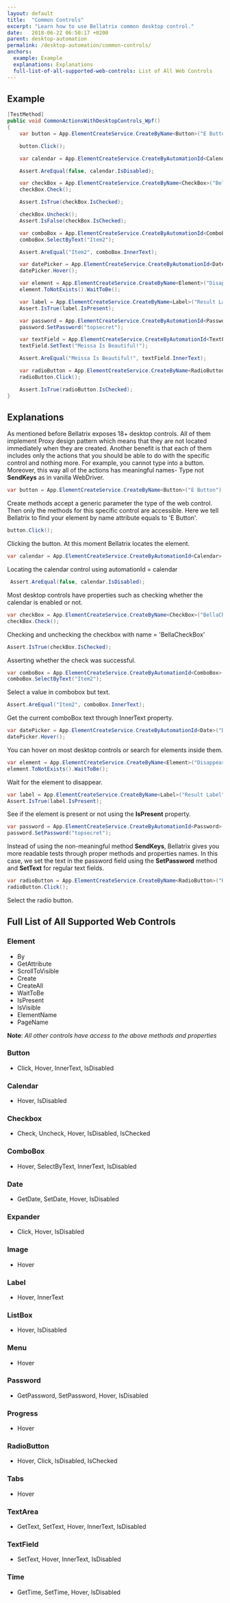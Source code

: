 ```yaml
---
layout: default
title:  "Common Controls"
excerpt: "Learn how to use Bellatrix common desktop control."
date:   2018-06-22 06:50:17 +0200
parent: desktop-automation
permalink: /desktop-automation/common-controls/
anchors:
  example: Example
  explanations: Explanations
  full-list-of-all-supported-web-controls: List of All Web Controls
---
```

Example
-------
```csharp
[TestMethod]
public void CommonActionsWithDesktopControls_Wpf()
{
    var button = App.ElementCreateService.CreateByName<Button>("E Button");

    button.Click();

    var calendar = App.ElementCreateService.CreateByAutomationId<Calendar>("calendar");

    Assert.AreEqual(false, calendar.IsDisabled);

    var checkBox = App.ElementCreateService.CreateByName<CheckBox>("BellaCheckBox");
    checkBox.Check();

    Assert.IsTrue(checkBox.IsChecked);

    checkBox.Uncheck();
    Assert.IsFalse(checkBox.IsChecked);

    var comboBox = App.ElementCreateService.CreateByAutomationId<ComboBox>("select");
    comboBox.SelectByText("Item2");

    Assert.AreEqual("Item2", comboBox.InnerText);

    var datePicker = App.ElementCreateService.CreateByAutomationId<Date>("DatePicker");
    datePicker.Hover();

    var element = App.ElementCreateService.CreateByName<Element>("DisappearAfterButton1");
    element.ToNotExists().WaitToBe();

    var label = App.ElementCreateService.CreateByName<Label>("Result Label");
    Assert.IsTrue(label.IsPresent);

    var password = App.ElementCreateService.CreateByAutomationId<Password>("passwordBox");
    password.SetPassword("topsecret");

    var textField = App.ElementCreateService.CreateByAutomationId<TextField>("textBox");
    textField.SetText("Meissa Is Beautiful!");

    Assert.AreEqual("Meissa Is Beautiful!", textField.InnerText);

    var radioButton = App.ElementCreateService.CreateByName<RadioButton>("RadioButton");
    radioButton.Click();

    Assert.IsTrue(radioButton.IsChecked);
}
```

Explanations
------------
As mentioned before Bellatrix exposes 18+ desktop controls. All of them implement Proxy design pattern which means that they are not located immediately when they are created. Another benefit is that each of them includes only the actions that you should be able to do with the specific control and nothing more. For example, you cannot type into a button. Moreover, this way all of the actions has meaningful names- Type not **SendKeys** as in vanilla WebDriver.
```csharp
var button = App.ElementCreateService.CreateByName<Button>("E Button");
```
Create methods accept a generic parameter the type of the web control. Then only the methods for this specific control are accessible. Here we tell Bellatrix to find your element by name attribute equals to 'E Button'.
```csharp
button.Click();
```
Clicking the button. At this moment Bellatrix locates the element.
```csharp
var calendar = App.ElementCreateService.CreateByAutomationId<Calendar>("calendar");
```
Locating the calendar control using automationId = calendar
```csharp
 Assert.AreEqual(false, calendar.IsDisabled);
```
Most desktop controls have properties such as checking whether the calendar is enabled or not.
```csharp
var checkBox = App.ElementCreateService.CreateByName<CheckBox>("BellaCheckBox");
checkBox.Check();
```
Checking and unchecking the checkbox with name = 'BellaCheckBox'
```csharp
Assert.IsTrue(checkBox.IsChecked);
```
Asserting whether the check was successful.
```csharp
var comboBox = App.ElementCreateService.CreateByAutomationId<ComboBox>("select");
comboBox.SelectByText("Item2");
```
Select a value in combobox but text.
```csharp
Assert.AreEqual("Item2", comboBox.InnerText);
```
Get the current comboBox text through InnerText property.
```csharp
var datePicker = App.ElementCreateService.CreateByAutomationId<Date>("DatePicker");
datePicker.Hover();
```
You can hover on most desktop controls or search for elements inside them.
```csharp
var element = App.ElementCreateService.CreateByName<Element>("DisappearAfterButton1");
element.ToNotExists().WaitToBe();
```
Wait for the element to disappear.
```csharp
var label = App.ElementCreateService.CreateByName<Label>("Result Label");
Assert.IsTrue(label.IsPresent);
```
See if the element is present or not using the **IsPresent** property.
```csharp
var password = App.ElementCreateService.CreateByAutomationId<Password>("passwordBox");
password.SetPassword("topsecret");
```
Instead of using the non-meaningful method **SendKeys**, Bellatrix gives you more readable tests through proper methods and properties names. In this case, we set the text in the password field using the **SetPassword** method and **SetText** for regular text fields.
```csharp
var radioButton = App.ElementCreateService.CreateByName<RadioButton>("RadioButton");
radioButton.Click();
```
Select the radio button.

Full List of All Supported Web Controls
---------------------------------------
### Element ###
- By
- GetAttribute
- ScrollToVisible
- Create
- CreateAll
- WaitToBe
- IsPresent
- IsVisible
- ElementName
- PageName

**Note**: *All other controls have access to the above methods and properties*

### Button ###
- Click, Hover, InnerText, IsDisabled
### Calendar ###
- Hover, IsDisabled
### Checkbox ###
- Check, Uncheck, Hover, IsDisabled, IsChecked
### ComboBox ###
- Hover, SelectByText, InnerText, IsDisabled
### Date ###
- GetDate, SetDate, Hover, IsDisabled
### Expander ###
- Click, Hover, IsDisabled
### Image ###
- Hover
### Label ###
- Hover, InnerText
### ListBox ###
- Hover, IsDisabled
### Menu ###
- Hover
### Password ###
- GetPassword, SetPassword, Hover, IsDisabled
### Progress ###
- Hover
### RadioButton ###
- Hover, Click, IsDisabled, IsChecked
### Tabs ###
- Hover
### TextArea ###
- GetText, SetText, Hover, InnerText, IsDisabled
### TextField ###
- SetText, Hover, InnerText, IsDisabled
### Time ###
- GetTime, SetTime, Hover, IsDisabled